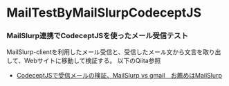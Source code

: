 # MailTestByMailSlurpCodeceptJS
### MailSlurp連携でCodeceptJSを使ったメール受信テスト
MailSlurp-clientを利用したメール受信と、受信したメール文から文言を取り出して、Webサイトに移動して検証する。
以下のQiita参照
* [CodeceptJSで受信メールの検証、MailSlurp vs gmail　お薦めはMailSlurp](https://qiita.com/KazuhiroYoshino/items/d55e570f3b9fb0fd24bc)